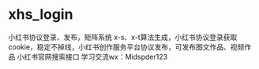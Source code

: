 # xhs_login
小红书协议登录、发布，矩阵系统
x-s、x-t算法生成，小红书协议登录获取cookie，稳定不掉线，小红书创作服务平台协议发布，可发布图文作品、视频作品
小红书官网搜索接口 
学习交流wx：Midspder123

